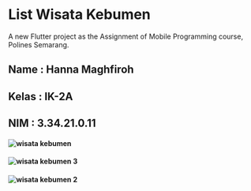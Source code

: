 # List Wisata Kebumen

A new Flutter project as the Assignment of Mobile Programming course, Polines Semarang.

## Name   : Hanna Maghfiroh
## Kelas  : IK-2A
## NIM    : 3.34.21.0.11

#### ![wisata kebumen](https://user-images.githubusercontent.com/117325289/212366692-8403b65f-0dc3-461f-8330-d0c1fa47e2a7.jpg)
#### ![wisata kebumen 3](https://user-images.githubusercontent.com/117325289/212366710-b2347b4b-3398-4ee1-a78e-389172bfba93.jpg)
#### ![wisata kebumen 2](https://user-images.githubusercontent.com/117325289/212366730-3e13b6a4-809d-4a47-a77b-0e0f140adb98.jpg)
